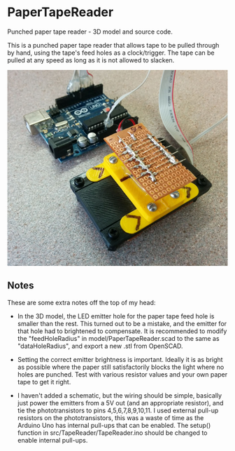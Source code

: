 # PaperTapeReader
Punched paper tape reader - 3D model and source code.

This is a punched paper tape reader that allows tape to be pulled through by 
hand, using the tape's feed holes as a clock/trigger. The tape can be pulled 
at any speed as long as it is not allowed to slacken.

![Paper Tape Reader](https://raw.githubusercontent.com/gav-/PaperTapeReader/master/images/11-Tape%20reader%20attached%20to%20Arduino%20Uno.jpg "Paper Tape Reader")

## Notes
These are some extra notes off the top of my head:

* In the 3D model, the LED emitter hole for the paper tape feed hole is smaller than the rest. This turned out to be a mistake, and the emitter for that hole had to brightened to compensate. It is recommended to modify the "feedHoleRadius" in model/PaperTapeReader.scad to the same as "dataHoleRadius", and export a new .stl from OpenSCAD.

* Setting the correct emitter brightness is important. Ideally it is as bright as possible where the paper still satisfactorily blocks the light where no holes are punched. Test with various resistor values and your own paper tape to get it right.

* I haven't added a schematic, but the wiring should be simple, basically just power the emitters from a 5V out (and an appropriate resistor), and tie the phototransistors to pins 4,5,6,7,8,9,10,11. I used external pull-up resistors on the phototransistors, this was a waste of time as the Arduino Uno has internal pull-ups that can be enabled. The setup() function in src/TapeReader/TapeReader.ino should be changed to enable internal pull-ups.

